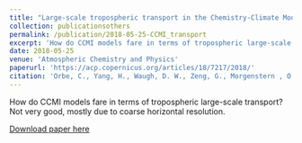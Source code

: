 ```yaml
---
title: "Large-scale tropospheric transport in the Chemistry-Climate Model Initiative (CCMI) simulations"
collection: publicationsothers
permalink: /publication/2018-05-25-CCMI_transport
excerpt: 'How do CCMI models fare in terms of tropospheric large-scale transport? Not very good, mostly due to coarse horizontal resolution.'
date: 2018-05-25
venue: 'Atmospheric Chemistry and Physics'
paperurl: 'https://acp.copernicus.org/articles/18/7217/2018/'
citation: 'Orbe, C., Yang, H., Waugh, D. W., Zeng, G., Morgenstern , O., Kinnison, D. E., Lamarque, J.-F., Tilmes, S., Plummer, D. A., Scinocca, J. F., Josse, B., Marecal, V., Jockel, P., Oman, L. D., Strahan, S. E., Deushi, M., Tanaka, T. Y., Yoshida, K., Akiyoshi, H., Yamashita, Y., Stenke, A., Revell, L., Sukhodolov, T., Rozanov, E., Pitari, G., Visioni, D., Stone, K. A., Schofield, R., and Banerjee, A.: &quot;Large-scale tropospheric transport in the Chemistry-Climate Model Initiative (CCMI) simulations&quot;, Atmos. Chem. Phys., 18, 7217-7235, https://doi.org/10.5194/acp-18-7217-2018, 2018.'
---
```


How do CCMI models fare in terms of tropospheric large-scale transport? Not very good, mostly due to coarse horizontal resolution.

[Download paper here](https://acp.copernicus.org/articles/18/7217/2018/acp-18-7217-2018.pdf)